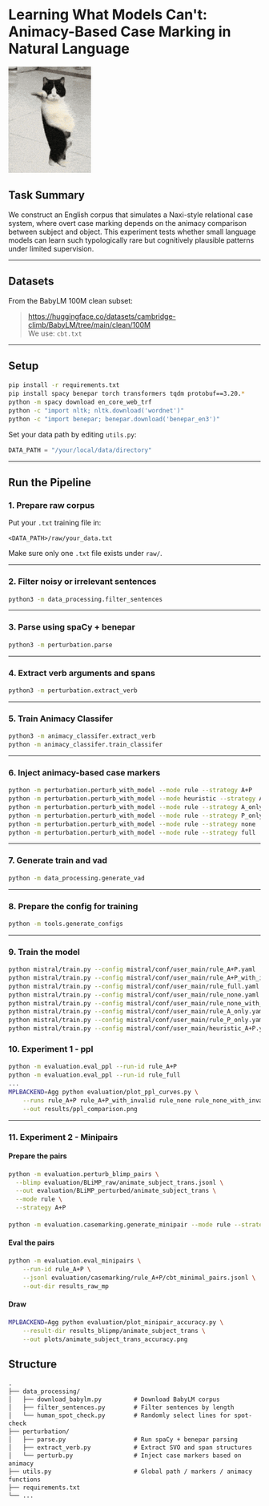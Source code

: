 # Learning What Models Can't: Animacy-Based Case Marking in Natural Language

![Skynet Skyboy](./skynet-skyboy.gif)


## Task Summary

We construct an English corpus that simulates a Naxi-style relational case system, where overt case marking depends on the animacy comparison between subject and object. This experiment tests whether small language models can learn such typologically rare but cognitively plausible patterns under limited supervision.

---

## Datasets

From the BabyLM 100M clean subset:

> https://huggingface.co/datasets/cambridge-climb/BabyLM/tree/main/clean/100M  
We use: `cbt.txt`

---

## Setup

```bash
pip install -r requirements.txt
pip install spacy benepar torch transformers tqdm protobuf==3.20.*
python -m spacy download en_core_web_trf
python -c "import nltk; nltk.download('wordnet')"
python -c "import benepar; benepar.download('benepar_en3')"
```

Set your data path by editing `utils.py`:

```python
DATA_PATH = "/your/local/data/directory"
```

---

## Run the Pipeline

### 1. Prepare raw corpus 

Put your `.txt` training file in:

```
<DATA_PATH>/raw/your_data.txt
```

Make sure only one `.txt` file exists under `raw/`.

---

### 2. Filter noisy or irrelevant sentences

```bash
python3 -m data_processing.filter_sentences
```

---

### 3. Parse using spaCy + benepar

```bash
python3 -m perturbation.parse
```

---

### 4. Extract verb arguments and spans

```bash
python3 -m perturbation.extract_verb
```

---

### 5. Train Animacy Classifer
```bash
python3 -m animacy_classifer.extract_verb
python -m animacy_classifer.train_classifer   
```

---

### 6. Inject animacy-based case markers

```bash
python -m perturbation.perturb_with_model --mode rule --strategy A+P 
python -m perturbation.perturb_with_model --mode heuristic --strategy A+P
python -m perturbation.perturb_with_model --mode rule --strategy A_only
python -m perturbation.perturb_with_model --mode rule --strategy P_only
python -m perturbation.perturb_with_model --mode rule --strategy none
python -m perturbation.perturb_with_model --mode rule --strategy full
```

---

### 7. Generate train and vad
```bash
python -m data_processing.generate_vad
``` 

---

### 8. Prepare the config for training
```bash
python -m tools.generate_configs 
``` 

---

### 9. Train the model
```bash
python mistral/train.py --config mistral/conf/user_main/rule_A+P.yaml
python mistral/train.py --config mistral/conf/user_main/rule_A+P_with_invalid.yaml
python mistral/train.py --config mistral/conf/user_main/rule_full.yaml
python mistral/train.py --config mistral/conf/user_main/rule_none.yaml
python mistral/train.py --config mistral/conf/user_main/rule_none_with_invalid.yaml
python mistral/train.py --config mistral/conf/user_main/rule_A_only.yaml
python mistral/train.py --config mistral/conf/user_main/rule_P_only.yaml
python mistral/train.py --config mistral/conf/user_main/heuristic_A+P.yaml
``` 

### 10. Experiment 1 - ppl
```bash
python -m evaluation.eval_ppl --run-id rule_A+P
python -m evaluation.eval_ppl --run-id rule_full
...
MPLBACKEND=Agg python evaluation/plot_ppl_curves.py \
    --runs rule_A+P rule_A+P_with_invalid rule_none rule_none_with_invalid rule_full \
    --out results/ppl_comparison.png
```             
---

### 11. Experiment 2 - Minipairs

#### Prepare the pairs
```bash
python -m evaluation.perturb_blimp_pairs \
  --blimp evaluation/BLiMP_raw/animate_subject_trans.jsonl \
  --out evaluation/BLiMP_perturbed/animate_subject_trans \
  --mode rule \
  --strategy A+P

python -m evaluation.casemarking.generate_minipair --mode rule --strategy A+P --limit 1000 
```

#### Eval the pairs
```bash
python -m evaluation.eval_minipairs \
    --run-id rule_A+P \
    --jsonl evaluation/casemarking/rule_A+P/cbt_minimal_pairs.jsonl \
    --out-dir results_raw_mp
```

#### Draw
```bash
MPLBACKEND=Agg python evaluation/plot_minipair_accuracy.py \
    --result-dir results_blipmp/animate_subject_trans \
    --out plots/animate_subject_trans_accuracy.png
```
## Structure

```
.
├── data_processing/
│   ├── download_babylm.py         # Download BabyLM corpus
│   ├── filter_sentences.py        # Filter sentences by length
│   └── human_spot_check.py        # Randomly select lines for spot-check
├── perturbation/
│   ├── parse.py                   # Run spaCy + benepar parsing
│   ├── extract_verb.py            # Extract SVO and span structures
│   └── perturb.py                 # Inject case markers based on animacy
├── utils.py                       # Global path / markers / animacy functions
├── requirements.txt
└── ...
```